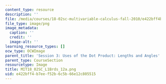 ```yaml
---
content_type: resource
description: ''
file: /media/courses/18-02sc-multivariable-calculus-fall-2010/e422bff4b7eef52b6c5b66e12c805515_MIT18_02SC_L1Brds_12a.png
file_type: image/png
image_metadata:
  caption: ''
  credit: ''
  image-alt: ''
learning_resource_types: []
ocw_type: OCWImage
parent_title: 'Session 3: Uses of the Dot Product: Lengths and Angles'
parent_type: CourseSection
resourcetype: Image
title: MIT18_02SC_L1Brds_12a.png
uid: e422bff4-b7ee-f52b-6c5b-66e12c805515
---
```


